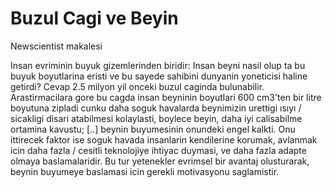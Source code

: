 # Buzul Cagi ve Beyin

Newscientist makalesi

Insan evriminin buyuk gizemlerinden biridir: Insan beyni nasil olup ta bu buyuk boyutlarina eristi ve bu sayede sahibini dunyanin yoneticisi haline getirdi? Cevap 2.5 milyon yil onceki buzul caginda bulunabilir. Arastirmacilara gore bu cagda insan beyninin boyutlari 600 cm3'ten bir litre boyutuna zipladi cunku daha soguk havalarda beynimizin urettigi ısıyı / sicakligi disari atabilmesi kolaylasti, boylece beyin, daha iyi calisabilme ortamina kavustu; [..] beynin buyumesinin onundeki engel kalkti. Onu ittirecek faktor ise soguk havada insanlarin kendilerine korumak, avlanmak icin daha fazla / cesitli teknolojiye ihtiyac duymasi, ve daha fazla adapte olmaya baslamalaridir. Bu tur yetenekler evrimsel bir avantaj olusturarak, beynin buyumeye baslamasi icin gerekli motivasyonu saglamistir.
